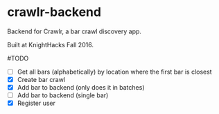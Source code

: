 # crawlr-backend

Backend for Crawlr, a bar crawl discovery app.

Built at KnightHacks Fall 2016.

#TODO
- [ ] Get all bars (alphabetically) by location where the first bar is closest
- [x] Create bar crawl
- [x] Add bar to backend (only does it in batches)
- [ ] Add bar to backend (single bar)
- [x] Register user
